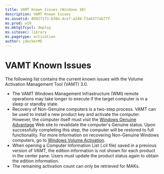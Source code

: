 ```yaml
---
title: VAMT Known Issues (Windows 10)
description: VAMT Known Issues
ms.assetid: 8992f1f3-830a-4ce7-a248-f3a6377ab77f
ms.prod: w10
ms.mktglfcycl: deploy
ms.sitesec: library
ms.pagetype: activation
author: jdeckerMS
---
```


# VAMT Known Issues

The following list contains the current known issues with the Volume Activation Management Tool (VAMT) 3.0.
-   The VAMT Windows Management Infrastructure (WMI) remote operations may take longer to execute if the target computer is in a sleep or standby state.
-   Recovery of Non-Genuine computers is a two-step process. VAMT can be used to install a new product key and activate the computer. However, the computer itself must visit the [Windows Genuine Advantage](http://go.microsoft.com/fwlink/p/?linkid=182914) Web site to revalidate the computer's Genuine status. Upon successfully completing this step, the computer will be restored to full functionality. For more information on recovering Non-Genuine Windows computers, go to [Windows Volume Activation](http://go.microsoft.com/fwlink/p/?linkid=184668).
-   When opening a Computer Information List (.cil file) saved in a previous version of VAMT, the edition information is not shown for each product in the center pane. Users must update the product status again to obtain the edition information.
-   The remaining activation count can only be retrieved for MAKs.
 
 
